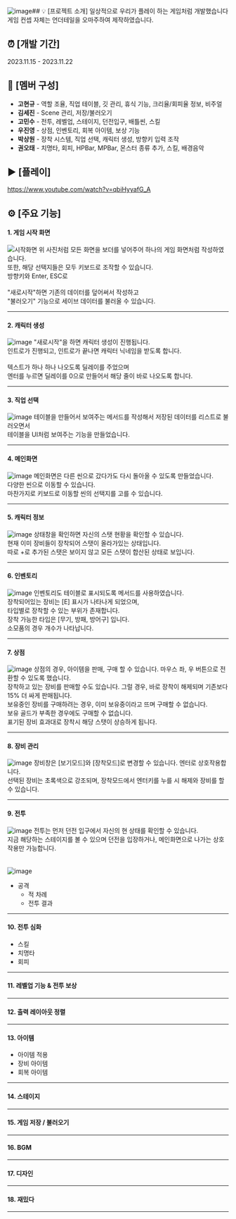 ![image](https://github.com/gusrb0296/TeamProject/assets/21351278/d25dc12a-e2bc-488f-b7a2-2ecbb5277e54)## 💡 [프로젝트 소개]
일상적으로 우리가 플레이 하는 게임처럼 개발했습니다 <br/>
게임 컨셉 자체는 언더테일을 오마주하여 제작하였습니다.

## ⏰ [개발 기간]
2023.11.15 - 2023.11.22

## 👥 [멤버 구성]
+ <b>고현규</b> - 역할 조율, 직업 테이블, 깃 관리, 휴식 기능, 크리율/회피율 정보, 비주얼 <br/>
+ <b>김세진</b> - Scene 관리, 저장/불러오기 <br/>
+ <b>고민수</b> - 전투, 레벨업, 스테이지, 던전입구, 배틀씬, 스킬 <br/>
+ <b>우진영</b> - 상점, 인벤토리, 회복 아이템, 보상 기능 <br/>
+ <b>박상원</b> - 장착 시스템, 직업 선택, 캐릭터 생성, 방향키 입력 조작 <br/>
+ <b>권오태</b> - 치명타, 회피, HPBar, MPBar, 몬스터 종류 추가, 스킬, 배경음악 <br/>

## ▶️ [플레이]
https://www.youtube.com/watch?v=qbiHyyafG_A


## ⚙ [주요 기능]
#### 1. 게임 시작 화면
![시작화면](https://github.com/gusrb0296/TeamProject/assets/21351278/0f9ab90b-5cb1-4f34-8348-23e26dab03bc)
위 사진처럼 모든 화면을 보더를 넣어주어 하나의 게임 화면처럼 작성하였습니다. <br/>
또한, 해당 선택지들은 모두 키보드로 조작할 수 있습니다. <br/>
방향키와 Enter, ESC로 <br/>
<br/>
"새로시작"하면 기존의 데이터를 덮어써서 작성하고 <br/>
"불러오기" 기능으로 세이브 데이터를 불러올 수 있습니다.
***
#### 2. 캐릭터 생성
![image](https://github.com/gusrb0296/TeamProject/assets/21351278/9431c287-4718-4bef-a253-a0efcfd91332)
"새로시작"을 하면 캐릭터 생성이 진행됩니다.<br/>
인트로가 진행되고, 인트로가 끝나면 캐릭터 닉네임을 받도록 합니다. <br/>
<br/>
텍스트가 하나 하나 나오도록 딜레이를 주었으며<br/>
엔터를 누르면 딜레이를 0으로 만들어서 해당 줄이 바로 나오도록 합니다.
***
#### 3. 직업 선택
![image](https://github.com/gusrb0296/TeamProject/assets/21351278/ac9d686b-9f95-40c7-b071-d2f8258377a7)
테이블을 만들어서 보여주는 메서드를 작성해서 저장된 데이터를 리스트로 불러오면서<br/>
테이블을 UI처럼 보여주는 기능을 만들었습니다.
***
#### 4. 메인화면 
![image](https://github.com/gusrb0296/TeamProject/assets/21351278/fbd3de64-1baf-4b55-9970-3c8886d6524c)
메인화면은 다른 씬으로 갔다가도 다시 돌아올 수 있도록 만들었습니다.<br/>
다양한 씬으로 이동할 수 있습니다. <br/>
마찬가지로 키보드로 이동할 씬의 선택지를 고를 수 있습니다.
***
#### 5. 캐릭터 정보
![image](https://github.com/gusrb0296/TeamProject/assets/21351278/91dbae83-2da1-4da8-a6da-4edf5b8d03a0)
상태창을 확인하면 자신의 스탯 현황을 확인할 수 있습니다. <br/>
현재 이미 장비들이 장착되어 스탯이 올라가있는 상태입니다. <br/>
따로 +로 추가된 스탯은 보이지 않고 모든 스탯이 합산된 상태로 보입니다.
***
#### 6. 인벤토리 
![image](https://github.com/gusrb0296/TeamProject/assets/21351278/a1995705-86b0-44a7-8598-c5d9a3a28ab2)
인벤토리도 테이블로 표시되도록 메서드를 사용하였습니다.<br/>
장착되어있는 장비는 [E] 표시가 나타나게 되었으며,<br/>
타입별로 장착할 수 있는 부위가 존재합니다.<br/>
장착 가능한 타입은 [무기, 방패, 방어구] 입니다.<br/>
소모품의 경우 개수가 나타납니다.
***
#### 7. 상점
![image](https://github.com/gusrb0296/TeamProject/assets/21351278/bba54683-b791-4de1-9820-398ae104378c)
상점의 경우, 아이템을 판매, 구매 할 수 있습니다. 마우스 좌, 우 버튼으로 전환할 수 있도록 했습니다.<br/>
장착하고 있는 장비를 판매할 수도 있습니다. 그럴 경우, 바로 장착이 해제되며 기존보다 15% 더 싸게 판매됩니다.<br/>
보유중인 장비를 구매하려는 경우, 이미 보유중이라고 뜨며 구매할 수 없습니다.<br/>
보유 골드가 부족한 경우에도 구매할 수 없습니다.<br/>
표기된 장비 효과대로 장착시 해당 스탯이 상승하게 됩니다.<br/>
***
#### 8. 장비 관리 
![image](https://github.com/gusrb0296/TeamProject/assets/21351278/7cb8cba9-dfbb-4730-aa5c-46d0c28b23fa)
장비창은 [보기모드]와 [장착모드]로 변경할 수 있습니다. 엔터로 상호작용합니다. <br/>
선택된 장비는 초록색으로 강조되며, 장착모드에서 엔터키를 누를 시 해제와 장비를 할 수 있습니다.
***
#### 9. 전투
![image](https://github.com/gusrb0296/TeamProject/assets/21351278/3f68078d-7798-47c7-830e-cd88d6d21dd7)
전투는 먼저 던전 입구에서 자신의 현 상태를 확인할 수 있습니다. <br/>
지금 해당하는 스테이지를 볼 수 있으며 던전을 입장하거나, 메인화면으로 나가는 상호작용만 가능합니다.<br/>
<br/><br/>
![image](https://github.com/gusrb0296/TeamProject/assets/21351278/fbbd96a3-3d8c-45de-9c6f-5bfbeb6fd709)

 + 공격
   + 적 차례
   + 전투 결과
***

#### 10. 전투 심화
   + 스킬
   + 치명타
   + 회피
***
#### 11. 레벨업 기능 & 전투 보상
***
#### 12. 출력 레이아웃 정렬
***
#### 13. 아이템
   + 아이템 적용
   + 장비 아이템
   + 회복 아이템
***
#### 14. 스테이지
***
#### 15. 게임 저장 / 불러오기
***
#### 16. BGM
***
#### 17. 디자인
***
#### 18. 재밌다
***

